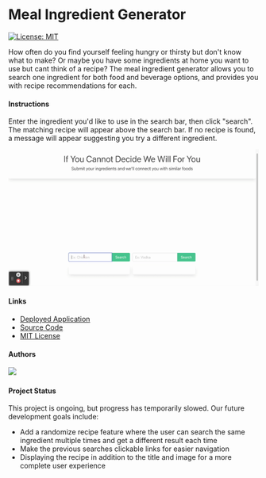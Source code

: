 # Meal Ingredient Generator
[![License: MIT](https://img.shields.io/badge/License-MIT-yellow.svg)](https://opensource.org/licenses/MIT)

How often do you find yourself feeling hungry or thirsty but don't know what to make? Or maybe you have some ingredients at home you want to use but cant think of a recipe? The meal ingredient generator allows you to search one ingredient for both food and beverage options, and provides you with recipe recommendations for each. 

#### Instructions

Enter the ingredient you'd like to use in the search bar, then click "search". The matching recipe will appear above the search bar. If no recipe is found, a message will appear suggesting you try a different ingredient.

![searching recipes demo](assets/gif/Recipes%20for%20disaster.gif)
#### Links 

- [Deployed Application](https://gatewayss.github.io/recipes-for-disaster/)
- [Source Code](https://github.com/Gatewayss/recipes-for-disaster/blob/main/assets/js/main.js)
- [MIT License](https://choosealicense.com/licenses/mit/)

#### Authors 

<a href="https://github.com/Gatewayss/recipes-for-disaster/graphs/contributors">
  <img src="https://contrib.rocks/image?repo=Gatewayss/recipes-for-disaster" />
</a>

#### Project Status

This project is ongoing, but progress has temporarily slowed. Our future development goals include:

- Add a randomize recipe feature where the user can search the same ingredient multiple times and get a different result each time 
- Make the previous searches clickable links for easier navigation  
- Displaying the recipe in addition to the title and image for a more complete user experience